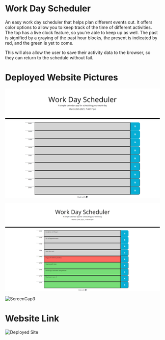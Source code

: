 # Work Day Scheduler
An easy work day scheduler that helps plan different events out. It offers color options to allow you to keep track of the time of different activities. The top has a live clock feature, so you're able to keep up as well. The past is signified by a graying of the past hour blocks, the present is indicated by red, and the green is yet to come.

This will also allow the user to save their activity data to the browser, so they can return to the schedule without fail.

# Deployed Website Pictures
![ScreenCap1](https://github.com/VHarris113/work-day-scheduler/blob/main/assets/screencap1.png?raw=true)

![ScreenCap2](https://github.com/VHarris113/work-day-scheduler/blob/main/assets/screencap2.png)

![ScreenCap3]()

# Website Link
![Deployed Site]("https://vharris113.github.io/work-day-scheduler/")
